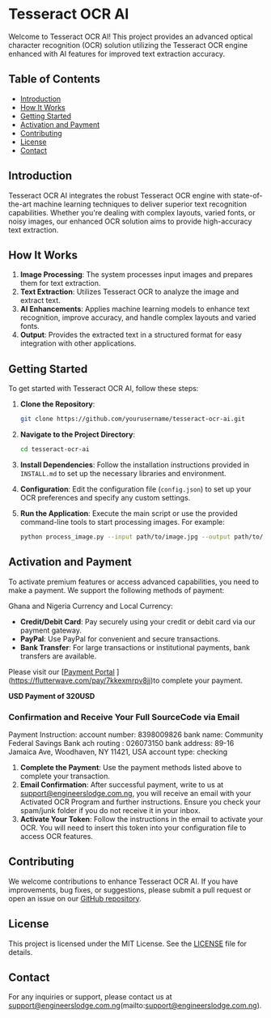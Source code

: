 # Tesseract OCR AI

Welcome to Tesseract OCR AI! This project provides an advanced optical character recognition (OCR) solution utilizing the Tesseract OCR engine enhanced with AI features for improved text extraction accuracy.

## Table of Contents
- [Introduction](#introduction)
- [How It Works](#how-it-works)
- [Getting Started](#getting-started)
- [Activation and Payment](#activation-and-payment)
- [Contributing](#contributing)
- [License](#license)
- [Contact](#contact)

## Introduction

Tesseract OCR AI integrates the robust Tesseract OCR engine with state-of-the-art machine learning techniques to deliver superior text recognition capabilities. Whether you're dealing with complex layouts, varied fonts, or noisy images, our enhanced OCR solution aims to provide high-accuracy text extraction.

## How It Works

1. **Image Processing**: The system processes input images and prepares them for text extraction.
2. **Text Extraction**: Utilizes Tesseract OCR to analyze the image and extract text.
3. **AI Enhancements**: Applies machine learning models to enhance text recognition, improve accuracy, and handle complex layouts and varied fonts.
4. **Output**: Provides the extracted text in a structured format for easy integration with other applications.

## Getting Started

To get started with Tesseract OCR AI, follow these steps:

1. **Clone the Repository**:
    ```bash
    git clone https://github.com/yourusername/tesseract-ocr-ai.git
    ```

2. **Navigate to the Project Directory**:
    ```bash
    cd tesseract-ocr-ai
    ```

3. **Install Dependencies**: Follow the installation instructions provided in `INSTALL.md` to set up the necessary libraries and environment.

4. **Configuration**: Edit the configuration file (`config.json`) to set up your OCR preferences and specify any custom settings.

5. **Run the Application**: Execute the main script or use the provided command-line tools to start processing images. For example:
    ```bash
    python process_image.py --input path/to/image.jpg --output path/to/output.txt
    ```

## Activation and Payment

To activate premium features or access advanced capabilities, you need to make a payment. We support the following methods of payment:

Ghana and Nigeria Currency and Local Currency:

- **Credit/Debit Card**: Pay securely using your credit or debit card via our payment gateway.
- **PayPal**: Use PayPal for convenient and secure transactions.
- **Bank Transfer**: For large transactions or institutional payments, bank transfers are available.

Please visit our [[Payment Portal](#) ](https://flutterwave.com/pay/7kkexmrpv8jj)to complete your payment.

 **USD Payment of 320USD**
### Confirmation and Receive Your Full SourceCode via Email
Payment Instruction:
account number:	8398009826
bank name:	Community Federal Savings Bank
ach routing :	026073150
bank address:	89-16 Jamaica Ave, Woodhaven, NY 11421, USA
account type:	checking

1. **Complete the Payment**: Use the payment methods listed above to complete your transaction.
2. **Email Confirmation**: After successful payment, write to us at support@engineerslodge.com.ng, you will receive an email with your Activated OCR Program and further instructions. Ensure you check your spam/junk folder if you do not receive it in your inbox.
3. **Activate Your Token**: Follow the instructions in the email to activate your OCR. You will need to insert this token into your configuration file to access OCR features.

## Contributing

We welcome contributions to enhance Tesseract OCR AI. If you have improvements, bug fixes, or suggestions, please submit a pull request or open an issue on our [GitHub repository](https://github.com/yourusername/tesseract-ocr-ai).

## License

This project is licensed under the MIT License. See the [LICENSE](LICENSE) file for details.

## Contact

For any inquiries or support, please contact us at support@engineerslodge.com.ng(mailto:support@engineerslodge.com.ng).
